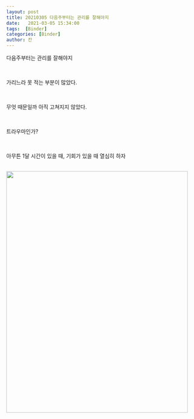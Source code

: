 ```yaml
---
layout: post
title: 20210305 다음주부터는 관리를 잘해야지
date:   2021-03-05 15:34:00
tags:  [Binder]
categories: [Binder]
author: 칸
---
```



<p>다음주부터는 관리를 잘해야지</p>
<br>
<p>가리느라 못 적는 부분이 많았다.</p>
<br>
<p>무엇 때문일까 아직 고쳐지지 않았다.</p>
<br>
<p>트라우마인가?</p>
<br>
<p>아무튼 1달 시간이 있을 때, 기회가 있을 때 열심히 하자</p>
<br>
<img border="0" data-original-height="2048" data-original-width="1536" height="640" src="https://1.bp.blogspot.com/-FziwZeQeTvM/YEHRQKSJ70I/AAAAAAAADO4/aC34kASFnycYz-T1ps_Dp-lONpWM0mAsACLcBGAsYHQ/w480-h640/KakaoTalk_20210305_151931569.jpg" width="480" />
